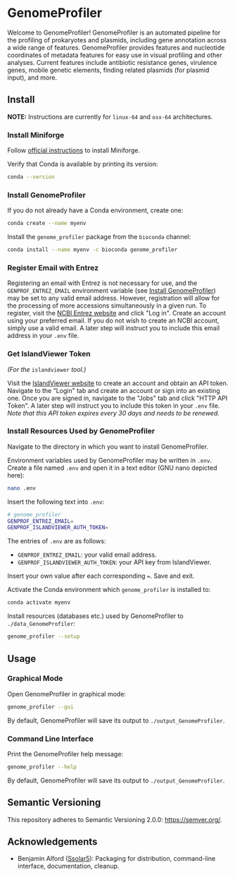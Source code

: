 # GenomeProfiler

Welcome to GenomeProfiler! GenomeProfiler is an automated pipeline for the profiling of prokaryotes and plasmids, including gene annotation across a wide range of features. GenomeProfiler provides features and nucleotide coordinates of metadata features for easy use in visual profiling and other analyses. Current features include antibiotic resistance genes, virulence genes, mobile genetic elements, finding related plasmids (for plasmid input), and more.

## Install

**NOTE:** Instructions are currently for `linux-64` and `osx-64` architectures.

### Install Miniforge

Follow [official instructions](https://github.com/conda-forge/miniforge?tab=readme-ov-file#install) to install Miniforge.

Verify that Conda is available by printing its version:
```bash
conda --version
```

### Install GenomeProfiler

If you do not already have a Conda environment, create one:
```bash
conda create --name myenv
```

Install the `genome_profiler` package from the `bioconda` channel:
```bash
conda install --name myenv -c bioconda genome_profiler
```

### Register Email with Entrez

Registering an email with Entrez is not necessary for use, and the `GENPROF_ENTREZ_EMAIL` environment variable (see [Install GenomeProfiler](#install-genomeprofiler)) may be set to any valid email address.
However, registration will allow for the processing of more accessions simultaneously in a given run.
To register, visit the [NCBI Entrez website](https://www.ncbi.nlm.nih.gov/search/) and click "Log in".
Create an account using your preferred email. If you do not wish to create an NCBI account, simply use a valid email.
A later step will instruct you to include this email address in your `.env` file.

### Get IslandViewer Token

*(For the* `islandviewer` *tool.)*

Visit the [IslandViewer website](https://www.pathogenomics.sfu.ca/islandviewer/) to create an account and obtain an API token.
Navigate to the "Login" tab and create an account or sign into an existing one.
Once you are signed in, navigate to the "Jobs" tab and click "HTTP API Token".
A later step will instruct you to include this token in your `.env` file.
*Note that this API token expires every 30 days and needs to be renewed.*

### Install Resources Used by GenomeProfiler

Navigate to the directory in which you want to install GenomeProfiler.

Environment variables used by GenomeProfiler may be written in `.env`.
Create a file named `.env` and open it in a text editor (GNU nano depicted here):
```bash
nano .env
```

Insert the following text into `.env`:

```bash
# genome_profiler
GENPROF_ENTREZ_EMAIL=
GENPROF_ISLANDVIEWER_AUTH_TOKEN=
```

The entries of `.env` are as follows: 
- `GENPROF_ENTREZ_EMAIL`: your valid email address.
- `GENPROF_ISLANDVIEWER_AUTH_TOKEN`: your API key from IslandViewer.

Insert your own value after each corresponding `=`. Save and exit.

Activate the Conda environment which `genome_profiler` is installed to:
```bash
conda activate myenv
```

Install resources (databases etc.) used by GenomeProfiler to `./data_GenomeProfiler`:
```bash
genome_profiler --setup
```

## Usage

### Graphical Mode

Open GenomeProfiler in graphical mode:
```bash
genome_profiler --gui
```

By default, GenomeProfiler will save its output to `./output_GenomeProfiler`.

### Command Line Interface

Print the GenomeProfiler help message:
```bash
genome_profiler --help
```

By default, GenomeProfiler will save its output to `./output_GenomeProfiler`.

## Semantic Versioning

This repository adheres to Semantic Versioning 2.0.0: <https://semver.org/>.

## Acknowledgements

- Benjamin Alford ([Ssolar5](https://github.com/ssolar5)): Packaging for distribution, command-line interface, documentation, cleanup.
